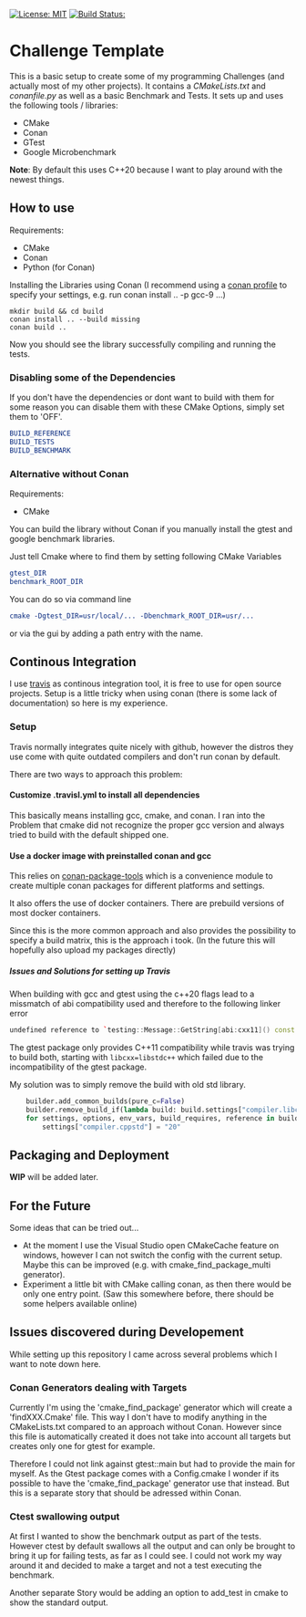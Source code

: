 [![License: MIT](https://img.shields.io/badge/License-MIT-blue.svg)](https://opensource.org/licenses/MIT)
[![Build Status:](https://travis-ci.com/DonRomanos/Challenge_Template.svg?branch=master)](https://travis-ci.com/DonRomanos/Challenge_Template.svg?branch=master)

# Challenge Template

This is a basic setup to create some of my programming Challenges (and actually most of my other projects). It contains a *CMakeLists.txt* and *conanfile.py* as well as a basic Benchmark and Tests. It sets up and uses the following tools / libraries:

* CMake
* Conan
* GTest
* Google Microbenchmark

**Note**: By default this uses C++20 because I want to play around with the newest things.

## How to use

Requirements:

* CMake
* Conan
* Python (for Conan)

Installing the Libraries using Conan (I recommend using a [conan profile](https://docs.conan.io/en/latest/reference/profiles.html) to specify your settings, e.g. run conan install .. -p gcc-9 ...)

```shell
mkdir build && cd build
conan install .. --build missing
conan build ..
```

Now you should see the library successfully compiling and running the tests.

### Disabling some of the Dependencies

If you don't have the dependencies or dont want to build with them for some reason you can disable them with these CMake Options, simply set them to 'OFF'.

```cmake
BUILD_REFERENCE
BUILD_TESTS
BUILD_BENCHMARK
```

### Alternative without Conan

Requirements:

* CMake

You can build the library without Conan if you manually install the gtest and google benchmark libraries.

Just tell Cmake where to find them by setting following CMake Variables

```cmake
gtest_DIR
benchmark_ROOT_DIR
```

You can do so via command line

```cmake
cmake -Dgtest_DIR=usr/local/... -Dbenchmark_ROOT_DIR=usr/...
```

or via the gui by adding a path entry with the name.

## Continous Integration

I use [travis](https://travis-ci.com/) as continous integration tool, it is free to use for open source projects. Setup is a little tricky when using conan (there is some lack of documentation) so here is my experience.

### Setup

Travis normally integrates quite nicely with github, however the distros they use come with quite outdated compilers and don't run conan by default.

There are two ways to approach this problem:

#### Customize .travisl.yml to install all dependencies

This basically means installing gcc, cmake, and conan. I ran into the Problem that cmake did not recognize the proper gcc version and always tried to build with the default shipped one.

#### Use a docker image with preinstalled conan and gcc

This relies on [conan-package-tools](https://github.com/conan-io/conan-package-tools) which is a convenience module to create multiple conan packages for different platforms and settings.

It also offers the use of docker containers. There are prebuild versions of most docker containers.

Since this is the more common approach and also provides the possibility to specify a build matrix, this is the approach i took. (In the future this will hopefully also upload my packages directly)

##### Issues and Solutions for setting up Travis

When building with gcc and gtest using the c++20 flags lead to a missmatch of abi compatibility used and therefore to the following linker error

```cpp
undefined reference to `testing::Message::GetString[abi:cxx11]() const
```

The gtest package only provides C++11 compatibility while travis was trying to build both, starting with `libcxx=libstdc++` which failed due to the incompatibility of the gtest package.

My solution was to simply remove the build with old std library.

```python
    builder.add_common_builds(pure_c=False)
    builder.remove_build_if(lambda build: build.settings["compiler.libcxx"] == "libstdc++")
    for settings, options, env_vars, build_requires, reference in builder.items:
        settings["compiler.cppstd"] = "20"
```

## Packaging and Deployment

**WIP** will be added later.

## For the Future

Some ideas that can be tried out...

* At the moment I use the Visual Studio open CMakeCache feature on windows, however I can not switch the config with the current setup. Maybe this can be improved (e.g. with cmake_find_package_multi generator).
* Experiment a little bit with CMake calling conan, as then there would be only one entry point. (Saw this somewhere before, there should be some helpers available online)

## Issues discovered during Developement

While setting up this repository I came across several problems which I want to note down here.

### Conan Generators dealing with Targets

Currently I'm using the 'cmake_find_package' generator which will create a 'findXXX.Cmake' file. This way I don't have to modify anything in the CMakeLists.txt compared to an approach without Conan. However since this file is automatically created it does not take into account all targets but creates only one for gtest for example.

Therefore I could not link against gtest::main but had to provide the main for myself. As the Gtest package comes with a Config.cmake I wonder if its possible to have the 'cmake_find_package' generator use that instead. But this is a separate story that should be adressed within Conan.

### Ctest swallowing output

At first I wanted to show the benchmark output as part of the tests. However ctest by default swallows all the output and can only be brought to bring it up for failing tests, as far as I could see. I could not work my way around it and decided to make a target and not a test executing the benchmark.

Another separate Story would be adding an option to add_test in cmake to show the standard output.
